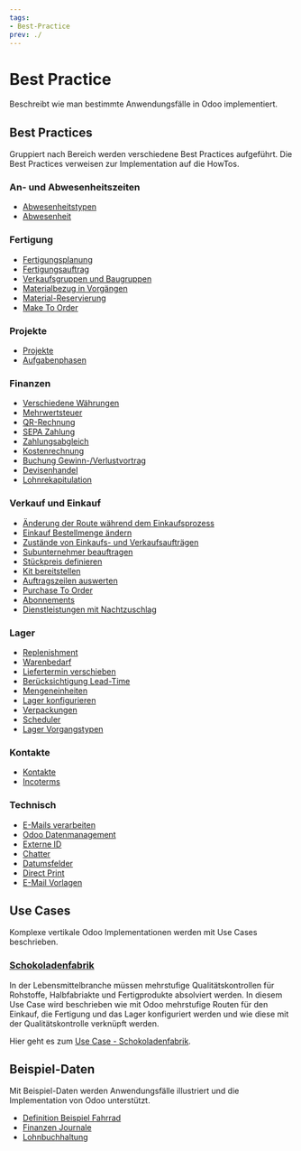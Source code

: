 ```yaml
---
tags:
- Best-Practice
prev: ./
---
```

# Best Practice

Beschreibt wie man bestimmte Anwendungsfälle in Odoo implementiert.

## Best Practices

Gruppiert nach Bereich werden verschiedene Best Practices aufgeführt. Die Best Practices verweisen zur Implementation auf die HowTos.

### An- und Abwesenheitszeiten

* [Abwesenheitstypen](Best%20Practice%20Abwesenheitstypen.md)
* [Abwesenheit](Best%20Practice%20Abwesenheit.md)

### Fertigung

* [Fertigungsplanung](Best%20Practice%20Fertigungsplanung.md)
* [Fertigungsauftrag](Best%20Practice%20Fertigungsauftrag.md)
* [Verkaufsgruppen und Baugruppen](Best%20Practice%20Verkaufsgruppen%20und%20Baugruppen.md)
* [Materialbezug in Vorgängen](Best%20Practice%20Materialbezug%20in%20Vorgängen.md)
* [Material-Reservierung](Best%20Practice%20Material%20Reservierung.md)
* [Make To Order](Best%20Practice%20Make%20To%20Order.md)

### Projekte

* [Projekte](Best%20Practice%20Projekte.md)
* [Aufgabenphasen](Best%20Practice%20Aufgabenphasen.md)

### Finanzen

* [Verschiedene Währungen](Best%20Practice%20Verschiedene%20Währungen.md)
* [Mehrwertsteuer](Best%20Practice%20Mehrwertsteuer.md)
* [QR-Rechnung](Best%20Practice%20QR%20Rechnung.md)
* [SEPA Zahlung](Best%20Pratice%20SEPA%20Zahlung.md)
* [Zahlungsabgleich](Best%20Pratice%20Zahlungsabgleich.md)
* [Kostenrechnung](Best%20Pratice%20Kostenrechnung.md)
* [Buchung Gewinn-/Verlustvortrag](Best%20Practice%20Buchung%20Gewinn-Verlust-Vortrag.md)
* [Devisenhandel](Best%20Practice%20Devisenhandel.md)
* [Lohnrekapitulation](Best%20Practice%20Lohnrekapitulation.md)

### Verkauf und Einkauf

* [Änderung der Route während dem Einkaufsprozess](Best%20Practice%20Änderung%20der%20Route%20während%20dem%20Einkaufsprozess.md)
* [Einkauf Bestellmenge ändern](Best%20Practice%20Einkauf%20Bestellmenge%20ändern.md)
* [Zustände von Einkaufs- und Verkaufsaufträgen](Best%20Practice%20Zustände%20von%20Einkauf-%20und%20Verkaufsauträgen.md)
* [Subunternehmer beauftragen](Best%20Practice%20Subunternehmer%20beauftragen.md)
* [Stückpreis definieren](Best%20Practice%20Stückpreis%20definieren.md)
* [Kit bereitstellen](Best%20Practice%20Verkauf%20Kit%20bereitstellen.md)
* [Auftragszeilen auswerten](Best%20Practice%20Auftragszeilen%20auswerten.md)
* [Purchase To Order](Best%20Practice%20Purchase%20To%20Order.md)
* [Abonnements](Best%20Practice%20Abonnements.md)
* [Dienstleistungen mit Nachtzuschlag](Best%20Practice%20Dienstleistungen%20mit%20Nachtzuschlag.md)

### Lager

* [Replenishment](Best%20Practice%20Replenishment.md)
* [Warenbedarf](Best%20Practice%20Warenbedarf.md)
* [Liefertermin verschieben](Best%20Practice%20Liefertermin%20verschieben.md)
* [Berücksichtigung Lead-Time](Best%20Practice%20Berücksichtigung%20Lead%20Time.md)
* [Mengeneinheiten](Best%20Practice%20Mengeneinheiten.md)
* [Lager konfigurieren](Best%20Practice%20Lager%20konfigurieren.md)
* [Verpackungen](Best%20Practice%20Verpackungen.md)
* [Scheduler](Best%20Practice%20Scheduler.md)
* [Lager Vorgangstypen](Best%20Practice%20Lager%20Vorgangstypen.md)

### Kontakte

* [Kontakte](Best%20Practice%20Kontakte.md)
* [Incoterms](Best%20Practice%20Incoterms.md)

### Technisch

* [E-Mails verarbeiten](Best%20Practice%20E-Mails%20verarbeiten.md)
* [Odoo Datenmanagement](Best%20Practice%20Odoo%20Datenmanagement.md)
* [Externe ID](Best%20Practice%20Externe%20ID.md)
* [Chatter](Best%20Practice%20Chatter.md)
* [Datumsfelder](Best%20Practice%20Datumsfelder.md)
* [Direct Print](Best%20Practice%20Direct%20Print.md)
* [E-Mail Vorlagen](Best%20Practice%20E-Mail%20Vorlagen.md)

## Use Cases

Komplexe vertikale Odoo Implementationen werden mit Use Cases beschrieben.

### [Schokoladenfabrik](Use%20Case%20Schokoladenfabrik.md)

In der Lebensmittelbranche müssen mehrstufige Qualitätskontrollen für Rohstoffe, Halbfabriakte und Fertigprodukte absolviert werden. In diesem Use Case wird beschrieben wie mit Odoo mehrstufige Routen für den Einkauf, die Fertigung und das Lager konfiguriert werden und wie diese mit der Qualitätskontrolle verknüpft werden.

Hier geht es zum [Use Case - Schokoladenfabrik](Use%20Case%20Schokoladenfabrik.md).

## Beispiel-Daten

Mit Beispiel-Daten werden Anwendungsfälle illustriert und die Implementation von Odoo unterstützt.

* [Definition Beispiel Fahrrad](Best%20Practice%20Definition%20Beispiel%20Fahrrad.md)
* [Finanzen Journale](Best%20Practice%20Finanzen%20Journale.md)
* [Lohnbuchhaltung](Best%20Practice%20Lohnbuchhaltung.md)